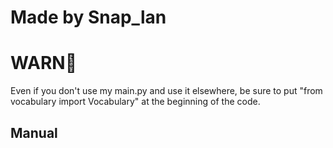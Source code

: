 # Made by Snap_lan
# WARN🛑
Even if you don't use my main.py and use it elsewhere, be sure to put "from vocabulary import Vocabulary" at the beginning of the code.
## Manual
